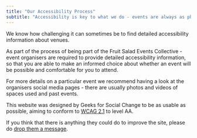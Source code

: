 ```yaml
---
title: "Our Accessibility Process"
subtitle: "Accessibility is key to what we do - events are always as physically accessible as possible - and event access info is always presented in event descriptions."
---
```


We know how challenging it can sometimes be to find detailed accessibility information about venues. 

As part of the process of being part of the Fruit Salad Events Collective - event organisers are required to provide detailed accessibility information, so that you are able to make an informed choice about whether an event will be possible and comfortable for you to attend.

For more details on a particular event we recommend having a look at the organisers social media pages - there are usually photos and videos of spaces used and past events.

This website was designed by Geeks for Social Change to be as usable as possible, aiming to conform to [WCAG 2.1](https://www.w3.org/WAI/WCAG21/quickref) to level AA.

If you think that there is anything they could do to improve the site, please do [drop them a message](mailto:kim@gfsc.studio).
